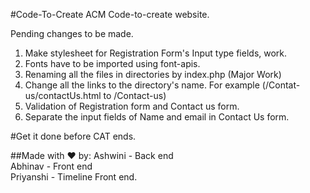  #Code-To-Create
ACM Code-to-create website.



Pending changes to be made.

1. Make stylesheet for Registration Form's Input type fields, work.
2. Fonts have to be imported using font-apis.
3. Renaming all the files in directories by index.php (Major Work)
4. Change all the links to the directory's name. For example (/Contat-us/contactUs.html to /Contact-us)
5. Validation of Registration form and Contact us form.
6. Separate the input fields of Name and email in Contact Us form.

#Get it done before CAT ends.

##Made with ♥ by:
Ashwini   - Back end<br>
Abhinav   - Front end<br>
Priyanshi - Timeline Front end.<br>
